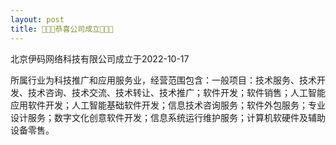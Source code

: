 ```yaml
---
layout: post
title: 🎉🎉🎉恭喜公司成立🎉🎉🎉
---
```


北京伊码网络科技有限公司成立于2022-10-17

所属行业为科技推广和应用服务业，经营范围包含：一般项目：技术服务、技术开发、技术咨询、技术交流、技术转让、技术推广；软件开发；软件销售；人工智能应用软件开发；人工智能基础软件开发；信息技术咨询服务；软件外包服务；专业设计服务；数字文化创意软件开发；信息系统运行维护服务；计算机软硬件及辅助设备零售。

